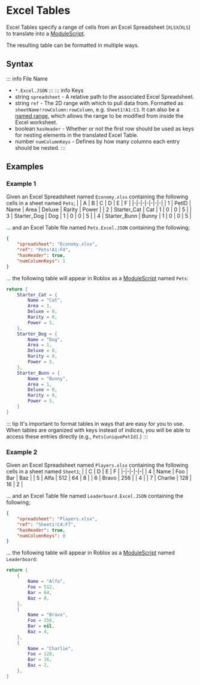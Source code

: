 # Excel Tables
Excel Tables specify a range of cells from an Excel Spreadsheet (`XLSX`/`XLS`) to translate into a [ModuleScript](https://create.roblox.com/docs/reference/engine/classes/ModuleScript).

The resulting table can be formatted in multiple ways.

## Syntax
::: info File Name
- `*.Excel.JSON`
:::
::: info Keys
- string `spreadsheet` - A relative path to the associated Excel Spreadsheet.
- string `ref` - The 2D range with which to pull data from. Formatted as `sheetName!rowColumn:rowColumn`, e.g. `Sheet1!A1:C3`. It can also be a [named range](https://support.microsoft.com/en-us/office/create-a-named-range-from-selected-cells-in-a-worksheet-fd8905ed-1130-4cca-9bb0-ad02b7e594fd), which allows the range to be modified from inside the Excel worksheet.
- boolean `hasHeader` - Whether or not the first row should be used as keys for nesting elements in the translated Excel Table.
- number `numColumnKeys` - Defines by how many columns each entry should be nested.
:::

## Examples

### Example 1
Given an Excel Spreadsheet named `Economy.xlsx` containing the following cells in a sheet named `Pets`;
| | A | B | C | D | E | F |
|-|-|-|-|-|-|-|
| 1 | PetID | Name | Area | Deluxe | Rarity | Power |
| 2 | Starter_Cat | Cat | 1 | 0 | 0 | 5 |
| 3 | Starter_Dog | Dog | 1 | 0 | 0 | 5 |
| 4 | Starter_Bunn | Bunny | 1 | 0 | 0 | 5 |

... and an Excel Table file named `Pets.Excel.JSON` containing the following;
```json
{
	"spreadsheet": "Economy.xlsx",
	"ref": "Pets!A1:F4",
	"hasHeader": true,
	"numColumnKeys": 1
}
```
... the following table will appear in Roblox as a [ModuleScript](https://create.roblox.com/docs/reference/engine/classes/ModuleScript) named `Pets`:
```lua
return {
	Starter_Cat = {
		Name = "Cat",
		Area = 1,
		Deluxe = 0,
		Rarity = 0,
		Power = 5,
	},
	Starter_Dog = {
		Name = "Dog",
		Area = 1,
		Deluxe = 0,
		Rarity = 0,
		Power = 5,
	},
	Starter_Bunn = {
		Name = "Bunny",
		Area = 1,
		Deluxe = 0,
		Rarity = 0,
		Power = 5,
	}
}
```
::: tip
It's important to format tables in ways that are easy for you to use. When tables are organized with keys instead of indices, you will be able to access these entries directly (e.g., `Pets[uniquePetId]`.)
:::

### Example 2
Given an Excel Spreadsheet named `Players.xlsx` containing the following cells in a sheet named `Sheet1`;
| | C | D | E | F |
|-|-|-|-|-|
| 4 | Name | Foo | Bar | Baz |
| 5 | Alfa | 512 | 64 | 8 |
| 6 | Bravo | 256 | | 4 |
| 7 | Charlie | 128 | 16 | 2 |

... and an Excel Table file named `Leaderboard.Excel.JSON` containing the following;
```json
{
    "spreadsheet": "Players.xlsx",
    "ref": "Sheet1!C4:F7",
    "hasHeader": true,
    "numColumnKeys": 0
}
```
... the following table will appear in Roblox as a [ModuleScript](https://create.roblox.com/docs/reference/engine/classes/ModuleScript) named `Leaderboard`:
```lua
return {
	{
		Name = "Alfa",
		Foo = 512,
		Bar = 64,
		Baz = 8,
	},
	{
		Name = "Bravo",
		Foo = 256,
		Bar = nil,
		Baz = 4,
	},
	{
		Name = "Charlie",
		Foo = 128,
		Bar = 16,
		Baz = 2,
	},
}
```
